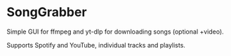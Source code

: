 # SongGrabber
Simple GUI for ffmpeg and yt-dlp for downloading songs (optional +video). 

Supports Spotify and YouTube, individual tracks and playlists.